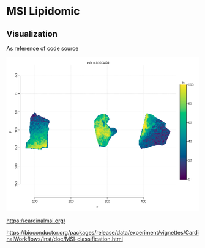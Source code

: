 # MSI Lipidomic


## Visualization

As reference of code source 



![mz for 810.3459](https://github.com/FenosoaRandrianjatovo/meta_base_MSI/blob/main/images/msa_nm_ion_image.png)

https://cardinalmsi.org/

https://bioconductor.org/packages/release/data/experiment/vignettes/CardinalWorkflows/inst/doc/MSI-classification.html
